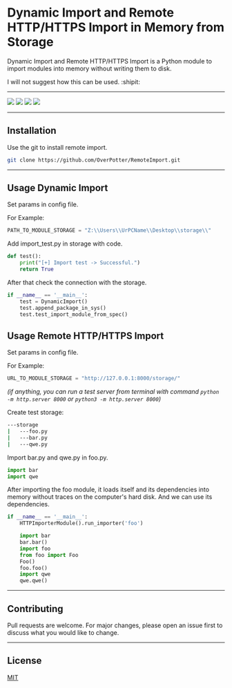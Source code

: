 # Dynamic Import and  Remote HTTP/HTTPS Import in Memory from Storage

Dynamic Import and Remote HTTP/HTTPS Import is a Python module to import modules into memory without writing them to disk.

I will not suggest how this can be used. :shipit:
___
![](https://img.shields.io/badge/python-3.9-blueviolet)
![](https://img.shields.io/github/last-commit/OverPotter/RemoteImport?color=blueviolet)
![](https://img.shields.io/github/issues-pr/OverPotter/RemoteImport?color=blueviolet)
![](https://img.shields.io/github/forks/OverPotter/RemoteImport?style=social)
___
## Installation
Use the git to install remote import.
```bash
git clone https://github.com/OverPotter/RemoteImport.git
```
___
## Usage Dynamic Import

Set params in config file.

For Example:
```python
PATH_TO_MODULE_STORAGE = "Z:\\Users\\UrPCName\\Desktop\\storage\\"
```
Add import_test.py in storage with code.
```python
def test():
    print("[+] Import test -> Successful.")
    return True
```
After that check the connection with the storage.
```python
if __name__ == '__main__':
    test = DynamicImport()
    test.append_package_in_sys()
    test.test_import_module_from_spec()
```

## Usage Remote HTTP/HTTPS Import
Set params in config file.

For Example:
```python
URL_TO_MODULE_STORAGE = "http://127.0.0.1:8000/storage/"
```
_(if anything, you can run a test server from terminal with command `python -m http.server 8000` or `python3 -m http.server 8000`)_

Create test storage:
```bash
---storage
|   ---foo.py
|   ---bar.py
|   ---qwe.py
```
Import bar.py and qwe.py in foo.py.
```python
import bar
import qwe
```
After importing the foo module, it loads itself and its dependencies into memory without traces on the computer's hard disk. And we can use its dependencies.
```python
if __name__ == '__main__':
    HTTPImporterModule().run_importer('foo')

    import bar
    bar.bar()
    import foo
    from foo import Foo
    Foo()
    foo.foo()
    import qwe
    qwe.qwe()
```
___
## Contributing
Pull requests are welcome. For major changes, please open an issue first to discuss what you would like to change.
___ 
## License
[MIT](https://choosealicense.com/licenses/mit/)